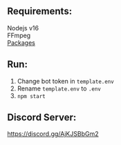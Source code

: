 **Requirements:**
--
Nodejs v16  
FFmpeg  
[Packages](https://github.com/Garlic-Team/MusicBot/blob/dev/package.json)

**Run:**
--
1. Change bot token in `template.env`  
2. Rename `template.env` to `.env`  
3. `npm start`  

**Discord Server:**
--
https://discord.gg/AjKJSBbGm2